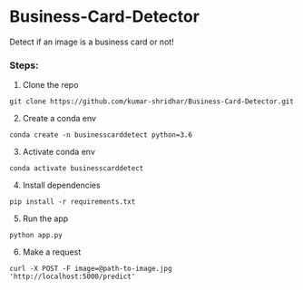 # Business-Card-Detector
Detect if an image is a business card or not!


### Steps:
1. Clone the repo
```
git clone https://github.com/kumar-shridhar/Business-Card-Detector.git
```

2. Create a conda env
```
conda create -n businesscarddetect python=3.6
```

3. Activate conda env
```
conda activate businesscarddetect
```

4. Install dependencies
```
pip install -r requirements.txt
```

5. Run the app
```
python app.py
```

6. Make a request
```
curl -X POST -F image=@path-to-image.jpg 'http://localhost:5000/predict'
```


